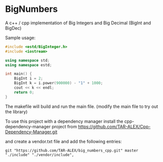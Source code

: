 # BigNumbers

A c++ / cpp implementation of Big Integers and Big Decimal (BigInt and BigDec)

Sample usage:


```c++
#include <estd/BigInteger.h>
#include <iostream>

using namespace std;
using namespace estd;

int main() {
    BigInt i = 2;
    BigInt k = i.power(900000) - "1" + 1000;
    cout << k << endl;
    return 0;
}
```

The makefile will build and run the main file. (modify the main file to try out the library)


To use this project with a dependency manager install the cpp-dependency-manager project from https://github.com/TAR-ALEX/Cpp-Dependency-Manager.git

and create a vendor.txt file and add the following entries:

```
git "https://github.com/TAR-ALEX/big_numbers_cpp.git" master "./include" "./vendor/include",

```
